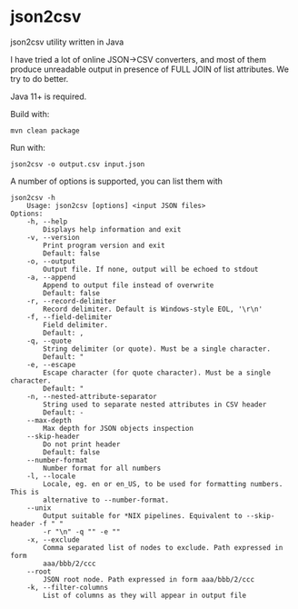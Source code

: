 # json2csv
json2csv utility written in Java

I have tried a lot of online JSON->CSV converters, and most of them produce unreadable output in presence of FULL JOIN of list attributes. We try to do better.

Java 11+ is required.

Build with:

    mvn clean package

Run with:

    json2csv -o output.csv input.json

A number of options is supported, you can list them with

    json2csv -h
        Usage: json2csv [options] <input JSON files>
    Options:
        -h, --help
            Displays help information and exit
        -v, --version
            Print program version and exit
            Default: false
        -o, --output
            Output file. If none, output will be echoed to stdout
        -a, --append
            Append to output file instead of overwrite
            Default: false
        -r, --record-delimiter
            Record delimiter. Default is Windows-style EOL, '\r\n'
        -f, --field-delimiter
            Field delimiter.
            Default: ,
        -q, --quote
            String delimiter (or quote). Must be a single character.
            Default: "
        -e, --escape
            Escape character (for quote character). Must be a single character.
            Default: "
        -n, --nested-attribute-separator
            String used to separate nested attributes in CSV header
            Default: -
        --max-depth
            Max depth for JSON objects inspection
        --skip-header
            Do not print header
            Default: false
        --number-format
            Number format for all numbers
        -l, --locale
            Locale, eg. en or en_US, to be used for formatting numbers. This is
            alternative to --number-format.
        --unix
            Output suitable for *NIX pipelines. Equivalent to --skip-header -f " "
            -r "\n" -q "" -e ""
        -x, --exclude
            Comma separated list of nodes to exclude. Path expressed in form 
            aaa/bbb/2/ccc 
        --root
            JSON root node. Path expressed in form aaa/bbb/2/ccc
        -k, --filter-columns
            List of columns as they will appear in output file
